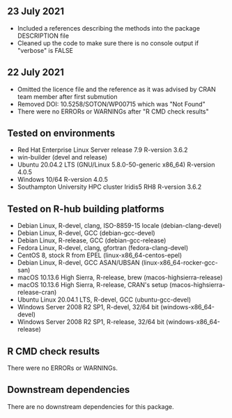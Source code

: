## 23 July 2021
* Included a references describing the methods into the package DESCRIPTION file
* Cleaned up the code to make sure there is no console output if "verbose" is FALSE

## 22 July 2021
* Omitted the licence file and the reference as it was advised by CRAN team member after first submution 
* Removed DOI: 10.5258/SOTON/WP00715  which was "Not Found" 
* There were no ERRORs or WARNINGs after "R CMD check results" 

## Tested on environments
* Red Hat Enterprise Linux Server release 7.9 R-version 3.6.2 
* win-builder (devel and release)
* Ubuntu 20.04.2 LTS (GNU/Linux 5.8.0-50-generic x86_64) R-version 4.0.5
* Windows 10/64 R-version 4.0.5
* Southampton University HPC cluster Iridis5 RH8 R-version 3.6.2

## Tested on R-hub building platforms
* Debian Linux, R-devel, clang, ISO-8859-15 locale (debian-clang-devel)
* Debian Linux, R-devel, GCC (debian-gcc-devel)
* Debian Linux, R-release, GCC (debian-gcc-release)
* Fedora Linux, R-devel, clang, gfortran (fedora-clang-devel)
* CentOS 8, stock R from EPEL (linux-x86_64-centos-epel)
* Debian Linux, R-devel, GCC ASAN/UBSAN (linux-x86_64-rocker-gcc-san)
* macOS 10.13.6 High Sierra, R-release, brew (macos-highsierra-release)
* macOS 10.13.6 High Sierra, R-release, CRAN's setup (macos-highsierra-release-cran)
* Ubuntu Linux 20.04.1 LTS, R-devel, GCC (ubuntu-gcc-devel)
* Windows Server 2008 R2 SP1, R-devel, 32/64 bit (windows-x86_64-devel)
* Windows Server 2008 R2 SP1, R-release, 32/64 bit (windows-x86_64-release)

## R CMD check results
There were no ERRORs or WARNINGs. 

## Downstream dependencies
There are no downstream dependencies for this package.